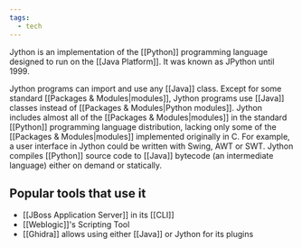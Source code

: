 ```yaml
---
tags:
  - tech
---
```

Jython is an implementation of the [[Python]] programming language designed to run on the [[Java Platform]]. 
It was known as JPython until 1999.

Jython programs can import and use any [[Java]] class. 
Except for some standard [[Packages & Modules|modules]], Jython programs use [[Java]] classes instead of [[Packages & Modules|Python modules]]. 
Jython includes almost all of the [[Packages & Modules|modules]] in the standard [[Python]] programming language distribution, lacking only some of the [[Packages & Modules|modules]] implemented originally in C. 
For example, a user interface in Jython could be written with Swing, AWT or SWT. 
Jython compiles [[Python]] source code to [[Java]] bytecode (an intermediate language) either on demand or statically.

## Popular tools that use it
- [[JBoss Application Server]] in its [[CLI]]
- [[Weblogic]]'s Scripting Tool
- [[Ghidra]] allows using either [[Java]] or Jython for its plugins